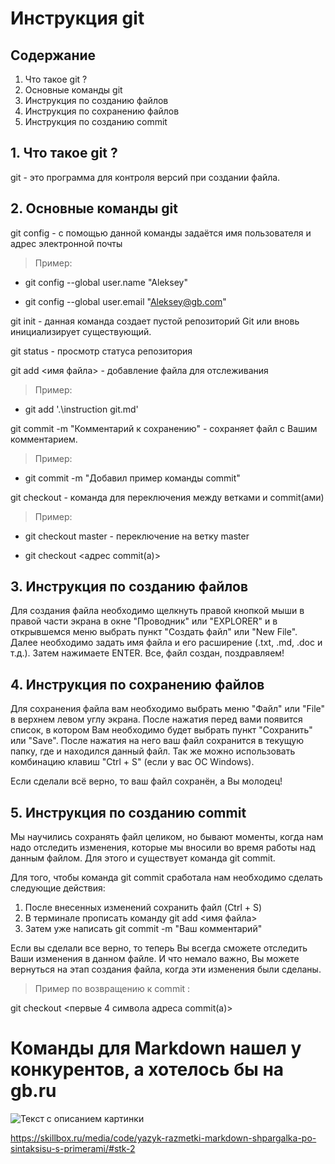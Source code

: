 # Инструкция git

## Содержание
1. Что такое git ?
2. Основные команды git
3. Инструкция по созданию файлов
4. Инструкция по сохранению файлов 
5. Инструкция по созданию commit

## 1. Что такое git ?
git - это программа для контроля версий при создании файла.

## 2. Основные команды git
git config - с помощью данной команды задаётся имя пользователя и адрес электронной почты

> Пример:

* git config --global user.name "Aleksey"

* git config --global user.email "Aleksey@gb.com"

git init - данная команда создает пустой репозиторий Git или вновь инициализирует существующий.

git status - просмотр статуса репозитория

git add <имя файла> - добавление файла для отслеживания

> Пример:

* git add '.\instruction git.md'

git commit -m "Комментарий к сохранению" - сохраняет файл с Вашим комментарием.

> Пример: 

* git commit -m "Добавил пример команды commit"

git checkout - команда для переключения между ветками и commit(ами)

> Пример: 

* git checkout master - переключение на ветку master

* git checkout <адрес commit(а)>

## 3. Инструкция по созданию файлов

Для создания файла необходимо щелкнуть правой кнопкой мыши в правой части экрана в окне "Проводник" или "EXPLORER" и в открывшемся меню выбрать пункт "Создать файл" или "New File". Далее необходимо задать имя файла и его расширение (.txt, .md, .doc и т.д.). Затем нажимаете ENTER. Все, файл создан, поздравляем!

## 4. Инструкция по сохранению файлов  

Для сохранения файла вам необходимо выбрать меню "Файл" или "File" в верхнем левом углу экрана. После нажатия перед вами появится список, в котором Вам необходимо будет выбрать пункт "Сохранить" или "Save". После нажатия на него ваш файл сохранится в текущую папку, где и находился данный файл. Так же можно использовать комбинацию клавиш "Ctrl + S" (если у вас ОС Windows).

Если сделали всё верно, то ваш файл сохранён, а Вы молодец!

## 5. Инструкция по созданию commit

Мы научились сохранять файл целиком, но бывают моменты, когда нам надо отследить изменения, которые мы вносили во время работы над данным файлом. Для этого и существует команда git commit. 

Для того, чтобы команда git commit сработала нам необходимо сделать следующие действия:

1. После внесенных изменений сохранить файл (Ctrl + S)
2. В терминале прописать команду git add <имя файла>
3. Затем уже написать git commit -m "Ваш комментарий"

Если вы сделали все верно, то теперь Вы всегда сможете отследить Ваши изменения в данном файле. И что немало важно, Вы можете вернуться на этап создания файла, когда эти изменения были сделаны.

> Пример по возвращению к commit :

git checkout <первые 4 символа адреса commit(а)>

# Команды для Markdown нашел у конкурентов, а хотелось бы на gb.ru 

![Текст с описанием картинки](/1.png)

<https://skillbox.ru/media/code/yazyk-razmetki-markdown-shpargalka-po-sintaksisu-s-primerami/#stk-2>